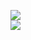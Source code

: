 [![](https://img.shields.io/badge/Made%20With-Github%20Spray-lightgrey.svg?style=for-the-badge&logo=github)](https://github.com/Annihil/github-spray#2981)  
[![](https://i.imgur.com/2DrTn0Z.gif)](https://github.com/Annihil/github-spray)
